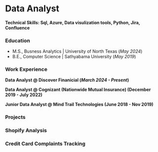 # Data Analyst

#### Technical Skills: Sql, Azure, Data visulization tools, Python, Jira, Confluence

### Education
- M.S., Busness Analytics | University of North Texas (_May 2024_)
- B.E., Computer Science | Sathyabama University (_May 2019_)

### Work Experience
**Data Analyst @ Discover Finanicial (_March 2024 - Present_)**

**Data Analyst @ Cognizant (Nationwide Mutual Insurance) (December 2019 - July 2022)**

**Junior Data Analyst @ Mind Trail Technologies (June 2018 - Nov 2019)**

### Projects
### Shopify Analysis

### Credit Card Complaints Tracking


